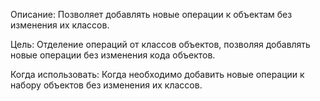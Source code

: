 Описание: Позволяет добавлять новые операции к объектам без изменения их классов.

Цель: Отделение операций от классов объектов, позволяя добавлять новые операции без изменения кода объектов.

Когда использовать: Когда необходимо добавить новые операции к набору объектов без изменения их классов.